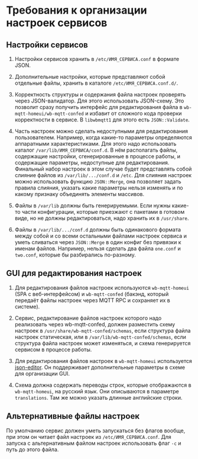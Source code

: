 Требования к организации настроек сервисов
======

Настройки сервисов
----

1. Настройки сервисов хранить в `/etc/ИМЯ_СЕРВИСА.conf` в формате JSON.

2. Дополнительные настройки, которые представляют собой отдельные файлы, хранить в каталоге `/etc/ИМЯ_СЕРВИСА.conf.d/`.

3. Корректность структуры и содержания файла настроек проверять через JSON-валидатор. Для этого использовать JSON-схему. Это позволит сразу получить интерфейс для редактирования файла в `wb-mqtt-homeui/wb-mqtt-confed` и избавит от сложного кода проверки корректности в сервисе. В `libwbmqtt1` для этого есть `JSON::Validate`.

4. Часть настроек можно сделать недоступными для редактирования пользователем. Например, когда какие-то параметры определяются аппаратными характеристиками. Для этого надо использовать каталог `/var/lib/ИМЯ_СЕРВИСА/conf.d`. В нём располагать файлы, содержащие настройки, сгенерированные в процессе работы, и содержащие параметры, недоступные для редактирования. Финальный набор настроек в этом случае будет представлять собой слияние файлов из `/var/lib/.../conf.d` и `/etc`. Для слияния настроек можно использовать функцию `JSON::Merge`, она позволяет задать правила слияния, указать какие параметры нельзя изменять и по какому признаку объединять элементы массивов.

5. Файлы в `/var/lib` должны быть генерируемыми. Если нужны какие-то части конфигурации, которые приезжают с пакетами в готовом виде, но не должны редактироваться, надо хранить их в `/usr/share`.

6. Файлы в `/var/lib/.../conf.d` должны быть одинакового формата между собой и со всеми остальными файлами настроек сервиса и уметь сливаться через `JSON::Merge` в один конфиг без привязки к именам файлов. Например, нельзя сделать два файла `one.conf` и `two.conf`, которые бы разбирались по-разному.

GUI для редактирования настроек
----

1. Для редактирования файлов настроек используются `wb-mqtt-homeui` (SPA с веб-интерфейсом) и `wb-mqtt-confed` (бакэнд, который передаёт файлы настроек через MQTT RPC и сохраняет их в системе).

2. Сервис, редактирование файлов настроек которого надо реализовать через wb-mqtt-confed, должен разместить схему настроек в `/usr/share/wb-mqtt-confed/schemas`, если структура файла настроек статическая, или в `/var/lib/wb-mqtt-confed/schemas`, если структура файла настроек может изменяться, и схема генерируется сервисом в процессе работы.

3. Для редактирования файлов настроек в `wb-mqtt-homeui` используется [json-editor](https://github.com/json-editor/json-editor). Он поддерживает дополнительные параметры в схеме для организации GUI.

4. Схема должна содержать переводы строк, которые отображаются в `wb-mqtt-homeui`, на русский язык. Они описываются в параметре `translations`. Там же можно указать длинные английские строки.


Альтернативные файлы настроек
----

По умолчанию сервис должен уметь запускаться без флагов вообще, при этом он читает файл настроек из `/etc/ИМЯ_СЕРВИСА.conf`. Для запуска с альтернативным файлом настроек использовать флаг `-c` и путь до этого файла.